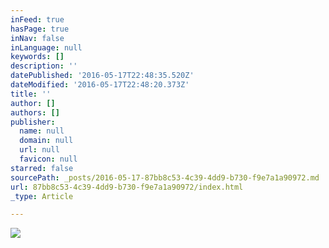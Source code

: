 ```yaml
---
inFeed: true
hasPage: true
inNav: false
inLanguage: null
keywords: []
description: ''
datePublished: '2016-05-17T22:48:35.520Z'
dateModified: '2016-05-17T22:48:20.373Z'
title: ''
author: []
authors: []
publisher:
  name: null
  domain: null
  url: null
  favicon: null
starred: false
sourcePath: _posts/2016-05-17-87bb8c53-4c39-4dd9-b730-f9e7a1a90972.md
url: 87bb8c53-4c39-4dd9-b730-f9e7a1a90972/index.html
_type: Article

---
```

![](https://the-grid-user-content.s3-us-west-2.amazonaws.com/ae52aaa4-92a5-458d-8228-c164d841d334.jpg)